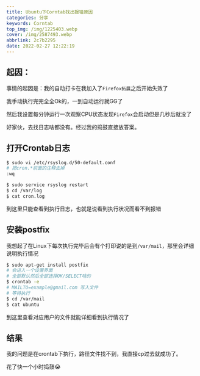 ```yaml
---
title: Ubuntu下Corntab找出报错原因
categories: 分享
keywords: Corntab
top_img: /img/1225403.webp
cover: /img/2587493.webp
abbrlink: 2c7b2295
date: 2022-02-27 12:22:19
---
```


##  起因：

事情的起因是：我的自动打卡在我加入了`Firefox拓展`之后开始失效了

我手动执行完完全全Ok的，一到自动运行就GG了

然后我设置每分钟运行一次观察CPU状态发现`Firefox`会启动但是几秒后就没了

好家伙，去找日志啥都没有。经过我的捣鼓直接放答案。

##  打开Crontab日志

```bash
$ sudo vi /etc/rsyslog.d/50-default.conf
# 把cron.*前面的注释去掉
:wq

$ sudo service rsyslog restart
$ cd /var/log
$ cat cron.log
```

到这里只能查看到执行日志，也就是说看到执行状况而看不到报错

##  安装postfix

我想起了在Linux下每次执行完毕后会有个打印说的是到`/var/mail`，那里会详细说明执行情况

```bash
$ sudo apt-get install postfix
# 会进入一个设置界面
# 全部默认然后全部选择OK/SELECT啥的
$ crontab -e 
# MAILTO=example@gmail.com 写入文件
# 等待执行
$ cd /var/mail
$ cat ubuntu
```

到这里查看对应用户的文件就能详细看到执行情况了

##  结果

我的问题是在crontab下执行，路径文件找不到，我直接cp过去就成功了。

花了快一个小时捣鼓😭